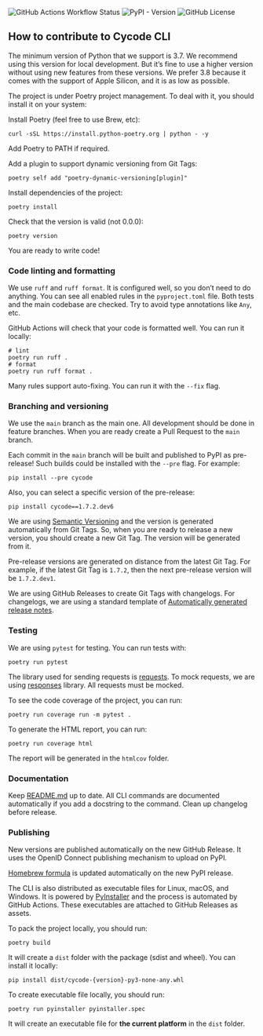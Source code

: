 ![GitHub Actions Workflow Status](https://img.shields.io/github/actions/workflow/status/cycodehq/cycode-cli/tests.yml)
![PyPI - Version](https://img.shields.io/pypi/v/cycode)
![GitHub License](https://img.shields.io/github/license/cycodehq/cycode-cli)

## How to contribute to Cycode CLI

The minimum version of Python that we support is 3.7.
We recommend using this version for local development.
But it’s fine to use a higher version without using new features from these versions.
We prefer 3.8 because it comes with the support of Apple Silicon, and it is as low as possible.

The project is under Poetry project management.
To deal with it, you should install it on your system:

Install Poetry (feel free to use Brew, etc):

```shell
curl -sSL https://install.python-poetry.org | python - -y
```

Add Poetry to PATH if required.

Add a plugin to support dynamic versioning from Git Tags:

```shell
poetry self add "poetry-dynamic-versioning[plugin]"
```

Install dependencies of the project:

```shell
poetry install
```

Check that the version is valid (not 0.0.0):

```shell
poetry version
```

You are ready to write code!

### Code linting and formatting

We use `ruff` and `ruff format`.
It is configured well, so you don’t need to do anything.
You can see all enabled rules in the `pyproject.toml` file.
Both tests and the main codebase are checked.
Try to avoid type annotations like `Any`, etc.

GitHub Actions will check that your code is formatted well. You can run it locally:

```shell
# lint
poetry run ruff .
# format
poetry run ruff format .
```

Many rules support auto-fixing. You can run it with the `--fix` flag.

### Branching and versioning

We use the `main` branch as the main one.
All development should be done in feature branches.
When you are ready create a Pull Request to the `main` branch.

Each commit in the `main` branch will be built and published to PyPI as pre-release!
Such builds could be installed with the `--pre` flag. For example:

```shell
pip install --pre cycode
```

Also, you can select a specific version of the pre-release:

```shell
pip install cycode==1.7.2.dev6
```

We are using [Semantic Versioning](https://semver.org/) and the version is generated automatically from Git Tags. So,
when you are ready to release a new version, you should create a new Git Tag. The version will be generated from it.

Pre-release versions are generated on distance from the latest Git Tag. For example, if the latest Git Tag is `1.7.2`,
then the next pre-release version will be `1.7.2.dev1`.

We are using GitHub Releases to create Git Tags with changelogs.
For changelogs, we are using a standard template
of [Automatically generated release notes](https://docs.github.com/en/repositories/releasing-projects-on-github/automatically-generated-release-notes).

### Testing

We are using `pytest` for testing. You can run tests with:

```shell
poetry run pytest
```

The library used for sending requests is [requests](https://github.com/psf/requests).
To mock requests, we are using [responses](https://github.com/getsentry/responses) library.
All requests must be mocked.

To see the code coverage of the project, you can run:

```shell
poetry run coverage run -m pytest .
```

To generate the HTML report, you can run:

```shell
poetry run coverage html
```

The report will be generated in the `htmlcov` folder.

### Documentation

Keep [README.md](README.md) up to date.
All CLI commands are documented automatically if you add a docstring to the command.
Clean up changelog before release.

### Publishing

New versions are published automatically on the new GitHub Release.
It uses the OpenID Connect publishing mechanism to upload on PyPI.

[Homebrew formula](https://formulae.brew.sh/formula/cycode) is updated automatically on the new PyPI release.

The CLI is also distributed as executable files for Linux, macOS, and Windows.
It is powered by [PyInstaller](https://pyinstaller.org/) and the process is automated by GitHub Actions.
These executables are attached to GitHub Releases as assets.

To pack the project locally, you should run:

```shell
poetry build
```

It will create a `dist` folder with the package (sdist and wheel). You can install it locally:

```shell
pip install dist/cycode-{version}-py3-none-any.whl
```

To create executable file locally, you should run:

```shell
poetry run pyinstaller pyinstaller.spec
```

It will create an executable file for **the current platform** in the `dist` folder.
